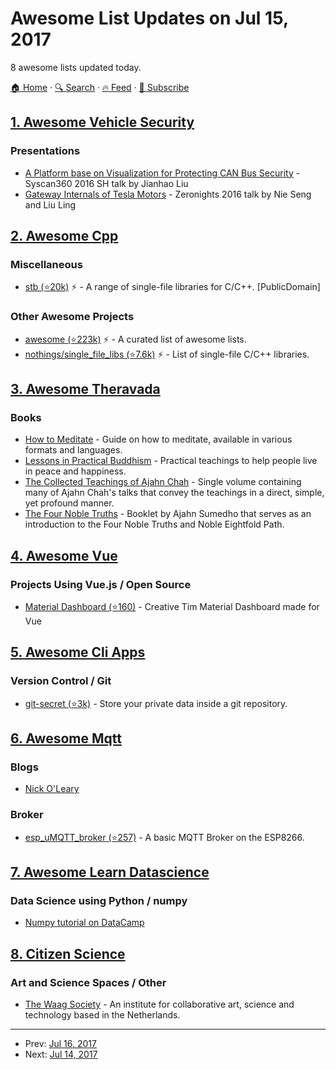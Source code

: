 # Awesome List Updates on Jul 15, 2017

8 awesome lists updated today.

[🏠 Home](/README.md) · [🔍 Search](https://www.trackawesomelist.com/search/) · [🔥 Feed](https://www.trackawesomelist.com/rss.xml) · [📮 Subscribe](https://trackawesomelist.us17.list-manage.com/subscribe?u=d2f0117aa829c83a63ec63c2f&id=36a103854c)



## [1. Awesome Vehicle Security](/content/jaredthecoder/awesome-vehicle-security/README.md)

### Presentations

*   [A Platform base on Visualization for Protecting CAN Bus Security](https://www.syscan360.org/slides/2016_SH_Jianhao_Liu_A_platform_base_on_visualization_for_protecting_CAN_bus_security.pdf) - Syscan360 2016 SH talk by Jianhao Liu
*   [Gateway Internals of Tesla Motors](https://2016.zeronights.ru/wp-content/uploads/2016/12/Gateway_Internals_of_Tesla_Motors_v6.pdf) - Zeronights 2016 talk by Nie Seng and Liu Ling

## [2. Awesome Cpp](/content/fffaraz/awesome-cpp/README.md)

### Miscellaneous

*   [stb (⭐20k)](https://github.com/nothings/stb) :zap: - A range of single-file libraries for C/C++. \[PublicDomain]

### Other Awesome Projects

*   [awesome (⭐223k)](https://github.com/sindresorhus/awesome) :zap: - A curated list of awesome lists.
*   [nothings/single\_file\_libs (⭐7.6k)](https://github.com/nothings/single_file_libs) :zap: - List of single-file C/C++ libraries.

## [3. Awesome Theravada](/content/johnjago/awesome-theravada/README.md)

### Books

*   [How to Meditate](https://www.sirimangalo.org/text/how-to-meditate/) - Guide on how to meditate, available in various formats and languages.
*   [Lessons in Practical Buddhism](https://www.sirimangalo.org/text/lessons-in-practical-buddhism/) - Practical teachings to help people live in peace and happiness.
*   [The Collected Teachings of Ajahn Chah](https://forestsangha.org/teachings/books/the-collected-teachings-of-ajahn-chah-single-volume?language=English) - Single volume containing many of Ajahn Chah's talks that convey the teachings in a direct, simple, yet profound manner.
*   [The Four Noble Truths](https://forestsangha.org/teachings/books/the-four-noble-truths?language=English) - Booklet by Ajahn Sumedho that serves as an introduction to the Four Noble Truths and Noble Eightfold Path.

## [4. Awesome Vue](/content/vuejs/awesome-vue/README.md)

### Projects Using Vue.js / Open Source

*   [Material Dashboard (⭐160)](https://github.com/lucduong/vue-material-dashboard) - Creative Tim Material Dashboard made for Vue

## [5. Awesome Cli Apps](/content/agarrharr/awesome-cli-apps/README.md)

### Version Control / Git

*   [git-secret (⭐3k)](https://github.com/sobolevn/git-secret) - Store your private data inside a git repository.

## [6. Awesome Mqtt](/content/hobbyquaker/awesome-mqtt/README.md)

### Blogs

*   [Nick O'Leary](https://knolleary.net/)

### Broker

*   [esp\_uMQTT\_broker (⭐257)](https://github.com/martin-ger/esp_mqtt) - A basic MQTT Broker on the ESP8266.

## [7. Awesome Learn Datascience](/content/siboehm/awesome-learn-datascience/README.md)

### Data Science using Python / numpy

*   [Numpy tutorial on DataCamp](https://www.datacamp.com/community/tutorials/python-numpy-tutorial#gs.h3DvLnk)

## [8. Citizen Science](/content/dylanrees/citizen-science/README.md)

### Art and Science Spaces / Other

*   [The Waag Society](https://waag.org/en/) - An institute for collaborative art, science and technology based in the Netherlands.

---

- Prev: [Jul 16, 2017](/content/2017/07/16/README.md)
- Next: [Jul 14, 2017](/content/2017/07/14/README.md)